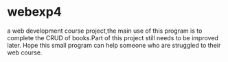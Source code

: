 # webexp4
a web development  course project,the main use of this program is to complete the CRUD of books.Part of this project still needs to be improved later. Hope this small program can help someone who are struggled to their web course.
